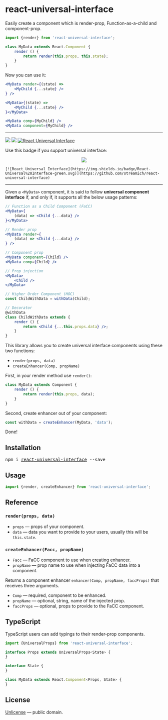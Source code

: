 # react-universal-interface

Easily create a component which is render-prop, Function-as-a-child and component-prop.

```js
import {render} from 'react-universal-interface';

class MyData extends React.Component {
    render () {
        return render(this.props, this.state);
    }
}
```

Now you can use it:

```jsx
<MyData render={(state) =>
    <MyChild {...state} />
} />

<MyData>{(state) =>
    <MyChild {...state} />
}</MyData>

<MyData comp={MyChild} />
<MyData component={MyChild} />
```

---

[![][npm-badge]][npm-url] [![][travis-badge]][travis-url] [![React Universal Interface](https://img.shields.io/badge/React-Universal%20Interface-green.svg)](https://github.com/streamich/react-universal-interface)

Use this badge if you support universal interface:

<div align="center">
    <a href="https://github.com/streamich/react-universal-interface">
        <img src="https://img.shields.io/badge/React-Universal%20Interface-green.svg" />
    </a>
</div>

```
[![React Universal Interface](https://img.shields.io/badge/React-Universal%20Interface-green.svg)](https://github.com/streamich/react-universal-interface)
```


---


Given a `<MyData>` component, it is said to follow **universal component interface** if, and only if, it supports
all the below usage patterns:

```jsx
// Function as a Child Component (FaCC)
<MyData>{
    (data) => <Child {...data} />
}</MyData>

// Render prop
<MyData render={
    (data) => <Child {...data} />
} />

// Component prop
<MyData component={Child} />
<MyData comp={Child} />

// Prop injection
<MyData>
    <Child />
</MyData>

// Higher Order Component (HOC)
const ChildWithData = withData(Child);

// Decorator
@withData
class ChildWithData extends {
    render () {
        return <Child {...this.props.data} />;
    }
}
```

This library allows you to create universal interface components using these two functions:

- `render(props, data)`
- `createEnhancer(Comp, propName)`

First, in your render method use `render()`:

```js
class MyData extends Component {
    render () {
        return render(this.props, data);
    }
}
```

Second, create enhancer out of your component:

```js
const withData = createEnhancer(MyData, 'data');
```

Done!


## Installation

<pre>
npm i <a href="https://www.npmjs.com/package/react-universal-interface">react-universal-interface</a> --save
</pre>


## Usage

```js
import {render, createEnhancer} from 'react-universal-interface';
```


## Reference

### `render(props, data)`

- `props` &mdash; props of your component.
- `data` &mdash; data you want to provide to your users, usually this will be `this.state`.


### `createEnhancer(Facc, propName)`

- `Facc` &mdash; FaCC component to use when creating enhancer.
- `propName` &mdash; prop name to use when injecting FaCC data into a component.

Returns a component enhancer `enhancer(Comp, propName, faccProps)` that receives three arguments.

- `Comp` &mdash; required, component to be enhanced.
- `propName` &mdash; optional, string, name of the injected prop.
- `faccProps` &mdash; optional, props to provide to the FaCC component.


## TypeScript

TypeScript users can add typings to their render-prop components.

```ts
import {UniversalProps} from 'react-universal-interface';

interface Props extends UniversalProps<State> {
}

interface State {
}

class MyData extends React.Component<Props, State> {
}
```


## License

[Unlicense](./LICENSE) &mdash; public domain.


[npm-url]: https://www.npmjs.com/package/react-universal-interface
[npm-badge]: https://img.shields.io/npm/v/react-universal-interface.svg
[travis-url]: https://travis-ci.org/streamich/react-universal-interface
[travis-badge]: https://travis-ci.org/streamich/react-universal-interface.svg?branch=master
